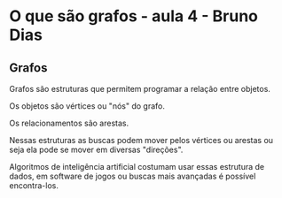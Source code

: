 # O que são grafos - aula 4 - Bruno Dias

## Grafos

Grafos são estruturas que permitem programar a relação entre objetos.

Os objetos são vértices ou "nós" do grafo.

Os relacionamentos são arestas.

Nessas estruturas as buscas podem mover pelos vértices ou arestas ou seja ela pode se mover em diversas "direções".

Algoritmos de inteligência artificial costumam usar essas estrutura de dados, em software de jogos ou buscas mais avançadas é possível encontra-los.

